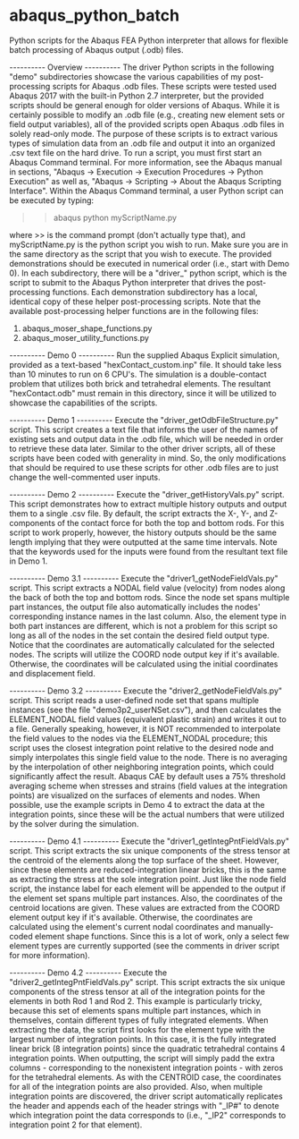 # abaqus_python_batch
Python scripts for the Abaqus FEA Python interpreter that allows for flexible batch processing of Abaqus output (.odb) files.

---------- Overview ---------- 
The driver Python scripts in the following "demo" subdirectories showcase the various capabilities of my post-
processing scripts for Abaqus .odb files. These scripts were tested used Abaqus 2017 with the built-in Python 2.7
interpreter, but the provided scripts should be general enough for older versions of Abaqus. While it is certainly 
possible to modify an .odb file (e.g., creating new element sets or field output variables), all of the provided 
scripts open Abaqus .odb files in solely read-only mode. The purpose of these scripts is to extract various types of 
simulation data from an .odb file and output it into an organized .csv text file on the hard drive. To run a script, 
you must first start an Abaqus Command terminal. For more information, see the Abaqus manual in sections, "Abaqus -> 
Execution -> Execution Procedures -> Python Execution" as well as, "Abaqus -> Scripting -> About the Abaqus Scripting 
Interface". Within the Abaqus Command terminal, a user Python script can be executed by typing: 

>> abaqus python myScriptName.py

where >> is the command prompt (don't actually type that), and myScriptName.py is the python script you wish to run. 
Make sure you are in the same directory as the script that you wish to execute. The provided demonstrations should be 
executed in numerical order (i.e., start with Demo 0). In each subdirectory, there will be a "driver_" python script, 
which is the script to submit to the Abaqus Python interpreter that drives the post-processing functions. Each 
demonstration subdirectory has a local, identical copy of these helper post-processing scripts. Note that the available
post-processing helper functions are in the following files:

1) abaqus_moser_shape_functions.py
2) abaqus_moser_utility_functions.py


---------- Demo 0 ----------
Run the supplied Abaqus Explicit simulation, provided as a text-based "hexContact_custom.inp" file. It should take 
less than 10 minutes to run on 6 CPU's. The simulation is a double-contact problem that utilizes both brick and 
tetrahedral elements. The resultant "hexContact.odb" must remain in this directory, since it will be utilized to 
showcase the capabilities of the scripts.


---------- Demo 1 ----------
Execute the "driver_getOdbFileStructure.py" script. This script creates a text file that informs the user of the names 
of existing sets and output data in the .odb file, which will be needed in order to retrieve these data later. 
Similar to the other driver scripts, all of these scripts have been coded with generality in mind. So, the only 
modifications that should be required to use these scripts for other .odb files are to just change the well-commented 
user inputs. 


---------- Demo 2 ----------
Execute the "driver_getHistoryVals.py" script. This script demonstrates how to extract multiple history outputs and 
output them to a single .csv file. By default, the script extracts the X-, Y-, and Z-components of the contact force 
for both the top and bottom rods. For this script to work properly, however, the history outputs should be the same 
length implying that they were outputted at the same time intervals. Note that the keywords used for the inputs were 
found from the resultant text file in Demo 1.


---------- Demo 3.1 ----------
Execute the "driver1_getNodeFieldVals.py" script. This script extracts a NODAL field value (velocity) from nodes along 
the back of both the top and bottom rods. Since the node set spans multiple part instances, the output file also 
automatically includes the nodes' corresponding instance names in the last column. Also, the element type in both part 
instances are different, which is not a problem for this script so long as all of the nodes in the set contain the 
desired field output type. Notice that the coordinates are automatically calculated for the selected nodes. The 
scripts will utilize the COORD node output key if it's available. Otherwise, the coordinates will be calculated using 
the initial coordinates and displacement field.


---------- Demo 3.2 ----------
Execute the "driver2_getNodeFieldVals.py" script. This script reads a user-defined node set that spans multiple 
instances (see the file "demo3p2_userNSet.csv"), and then calculates the ELEMENT_NODAL field values (equivalent 
plastic strain) and writes it out to a file. Generally speaking, however, it is NOT recommended to interpolate the 
field values to the nodes via the ELEMENT_NODAL procedure; this script uses the closest integration point relative to 
the desired node and simply interpolates this single field value to the node. There is no averaging by the 
interpolation of other neighboring integration points, which could significantly affect the result. Abaqus CAE by 
default uses a 75% threshold averaging scheme when stresses and strains (field values at the integration points) are 
visualized on the surfaces of elements and nodes. When possible, use the example scripts in Demo 4 to extract the data 
at the integration points, since these will be the actual numbers that were utilized by the solver during the 
simulation. 


---------- Demo 4.1 ----------
Execute the "driver1_getIntegPntFieldVals.py" script. This script extracts the six unique components of the stress 
tensor at the centroid of the elements along the top surface of the sheet. However, since these elements are 
reduced-integration linear bricks, this is the same as extracting the stress at the sole integration point. Just like 
the node field script, the instance label for each element will be appended to the output if the element set spans 
multiple part instances. Also, the coordinates of the centroid locations are given. These values are extracted 
from the COORD element output key if it's available. Otherwise, the coordinates are calculated using the element's 
current nodal coordinates and manually-coded element shape functions. Since this is a lot of work, only a select few 
element types are currently supported (see the comments in driver script for more information).


---------- Demo 4.2 ----------
Execute the "driver2_getIntegPntFieldVals.py" script. This script extracts the six unique components of the stress 
tensor at all of the integration points for the elements in both Rod 1 and Rod 2. This example is particularly tricky, 
because this set of elements spans multiple part instances, which in themselves, contain different types of fully 
integrated elements. When extracting the data, the script first looks for the element type with the largest number of 
integration points. In this case, it is the fully integrated linear brick (8 integration points) since the quadratic 
tetrahedral contains 4 integration points. When outputting, the script will simply padd the extra columns - 
corresponding to the nonexistent integration points - with zeros for the tetrahedral elements. As with the CENTROID 
case, the coordinates for all of the integration points are also provided. Also, when multiple integration points are 
discovered, the driver script automatically replicates the header and appends each of the header strings with "_IP#" 
to denote which integration point the data corresponds to (i.e., "_IP2" corresponds to integration point 2 for that 
element). 